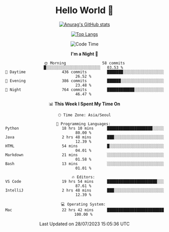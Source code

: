 <div align="center">

# Hello World 👋

[![Anurag's GitHub stats](https://github-readme-stats.vercel.app/api?username=taeho0888&show_icons=true&theme=dracula)](https://github.com/anuraghazra/github-readme-stats)

[![Top Langs](https://github-readme-stats.vercel.app/api/top-langs/?username=taeho0888&theme=dracula)](https://github.com/anuraghazra/github-readme-stats)
<!--
**taeho0888/taeho0888** is a ✨ _special_ ✨ repository because its `README.md` (this file) appears on your GitHub profile.

<!--START_SECTION:waka-->
![Code Time](http://img.shields.io/badge/Code%20Time-168%20hrs%2054%20mins-blue)

**I'm a Night 🦉** 

```text
🌞 Morning                58 commits          █░░░░░░░░░░░░░░░░░░░░░░░░   03.53 % 
🌆 Daytime                436 commits         ███████░░░░░░░░░░░░░░░░░░   26.52 % 
🌃 Evening                386 commits         ██████░░░░░░░░░░░░░░░░░░░   23.48 % 
🌙 Night                  764 commits         ████████████░░░░░░░░░░░░░   46.47 % 
```


📊 **This Week I Spent My Time On** 

```text
🕑︎ Time Zone: Asia/Seoul

💬 Programming Languages: 
Python                   18 hrs 10 mins      ████████████████████░░░░░   80.00 % 
Java                     2 hrs 48 mins       ███░░░░░░░░░░░░░░░░░░░░░░   12.39 % 
HTML                     54 mins             █░░░░░░░░░░░░░░░░░░░░░░░░   04.01 % 
Markdown                 21 mins             ░░░░░░░░░░░░░░░░░░░░░░░░░   01.58 % 
Bash                     13 mins             ░░░░░░░░░░░░░░░░░░░░░░░░░   01.01 % 

🔥 Editors: 
VS Code                  19 hrs 54 mins      ██████████████████████░░░   87.61 % 
IntelliJ                 2 hrs 48 mins       ███░░░░░░░░░░░░░░░░░░░░░░   12.39 % 

💻 Operating System: 
Mac                      22 hrs 42 mins      █████████████████████████   100.00 % 
```


 Last Updated on 28/07/2023 15:05:36 UTC
<!--END_SECTION:waka-->
</div>
